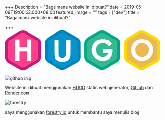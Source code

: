 +++
Description = "Bagaimana website ini dibuat?"
date = 2019-05-09T19:00:33.000+08:00
featured_image = ""
tags = ["dev"]
title = "Bagaimana website ini dibuat?"

+++
![hugo img](https://raw.githubusercontent.com/gohugoio/gohugoioTheme/master/static/images/hugo-logo-wide.svg)

![github img](/img/git-render.png#git-img)

Website ini dibuat menggunakan [HUGO](https://gohugo.io/) static web generator, [Github](http://github.com/) dan [Render.com](https://render.com/)

![forestry](https://www.google.com/url?sa=i&url=https%3A%2F%2Fjekyllrb.com%2Fnews%2F2018%2F08%2F01%2Fjekyll-sponsoring%2F&psig=AOvVaw3x3qamqMr1FU51kh2hnbkl&ust=1604142014364000&source=images&cd=vfe&ved=0CAIQjRxqFwoTCJjxx-yU3OwCFQAAAAAdAAAAABAO)

saya menggunakan [forestry.io](https://forestry.io) untuk membantu saya menulis blog
